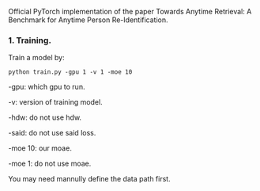 Official PyTorch implementation of the paper Towards Anytime Retrieval: A Benchmark for Anytime Person Re-Identification.

### 1. Training.
Train a model by:
```
python train.py -gpu 1 -v 1 -moe 10
```
-gpu: which gpu to run.

-v: version of training model.

-hdw: do not use hdw.

-said: do not use said loss.

-moe 10: our moae.

-moe 1: do not use moae.

You may need mannully define the data path first.




